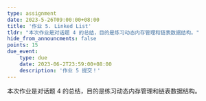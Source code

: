 ```yaml
---
type: assignment
date: 2023-5-26T09:00:00+08:00
title: '作业 5. Linked List'
tldr: "本次作业是对话题 4 的总结，目的是练习动态内存管理和链表数据结构。"
hide_from_announcments: false
points: 15
due_event:
    type: due
    date: 2023-06-2T23:59:00+08:00
    description: '作业 5 提交！'
---
```


本次作业是对话题 4 的总结，目的是练习动态内存管理和链表数据结构。
